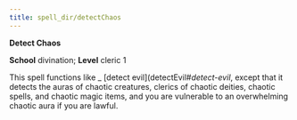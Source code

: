 ```yaml
---
title: spell_dir/detectChaos
---
```

 **Detect Chaos**

**School** divination; **Level** cleric 1

This spell functions like _ [detect evil](detectEvil#_detect-evil_, except that it detects the auras of chaotic creatures, clerics of chaotic deities, chaotic spells, and chaotic magic items, and you are vulnerable to an overwhelming chaotic aura if you are lawful.

